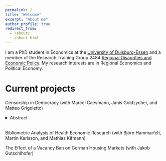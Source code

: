```yaml
---
permalink: /
title: "Welcome"
excerpt: "About me"
author_profile: true
redirect_from: 
  - /about/
  - /about.html
---
```


I am a PhD student in Economics at the [University of Duisburg-Essen](https://www.vwl.msm.uni-due.de/en/home/) and a member of the Research Training Group 2484 [Regional Disaprities and Economic Policy](https://www.regional-disparities.de/). My research interests are in Regional Economics and Political Economy.

Current projects
======
Censorship in Democracy (with Marcel Caesmann, Janis Goldzycher, and Matteo Grigoletto)
   <details>
   <summary>Abstract</summary>
   The spread of propaganda, misinformation, and biased narratives from autocratic regimes, especially on social media, is a growing concern in many democracies. Can censorship be an effective tool to curb the spread of such slanted narratives? In this paper, we study the European Union’s ban on Russian state-led news outlets after the 2022 Russian invasion of Ukraine. We analyze 794,764 tweets from 134,570 users on Twitter/X, employing a difference-in-differences strategy. We show that the ban reduced media slant leaning towards the position of the Russian government among users who had previously directly interacted with banned outlets. The impact is most pronounced among users with the highest pre-ban slant levels. However, this effect was short-lived, with slant returning to its pre-ban levels within two weeks post-enforcement. Additionally, we document a less pronounced effect on users who had not directly interacted with the outlets before the ban. We provide evidence that other suppliers of propaganda may have actively sought to mitigate the ban's influence by intensifying their activity, effectively counteracting the persistence and reach of the ban.
</details>
<br>

Bibliometric Analysis of Health Economic Research (with Björn Hammarfelt, Martin Karlsson, and Mathias Kifmann)

The Effect of a Vacancy Ban on German Housing Markets (with Jakob Gutschlhofer)